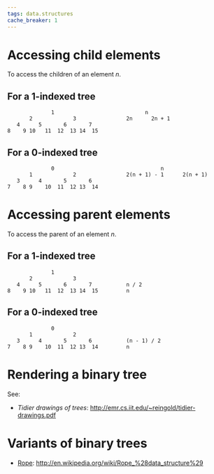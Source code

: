 ```yaml
---
tags: data.structures
cache_breaker: 1
---
```


# Accessing child elements

To access the children of an element *n*.

## For a 1-indexed tree

                  1                             n
           2             3                2n      2n + 1
       4      5       6       7
    8    9 10   11  12  13 14  15

## For a 0-indexed tree

                  0                                  n
           1             2                2(n + 1) - 1      2(n + 1)
       3      4       5       6
    7    8 9    10  11  12 13  14

# Accessing parent elements

To access the parent of an element *n*.

## For a 1-indexed tree

                  1
           2             3
       4      5       6       7           n / 2
    8    9 10   11  12  13 14  15         n

## For a 0-indexed tree

                  0
           1             2
       3      4       5       6           (n - 1) / 2
    7    8 9    10  11  12 13  14         n

# Rendering a binary tree

See:

-   *Tidier drawings of trees*: <http://emr.cs.iit.edu/~reingold/tidier-drawings.pdf>

# Variants of binary trees

-   [Rope](/wiki/Rope): <http://en.wikipedia.org/wiki/Rope_%28data_structure%29>

